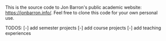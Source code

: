 This is the source code to Jon Barron's public academic website: https://jonbarron.info/. Feel free to clone this code for your own personal use.

TODOS:
[-] add semester projects
[-] add course projects
[-] add teaching experiences